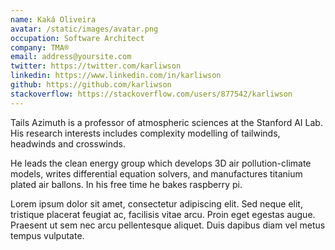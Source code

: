 ```yaml
---
name: Kaká Oliveira
avatar: /static/images/avatar.png
occupation: Software Architect
company: TMA®
email: address@yoursite.com
twitter: https://twitter.com/karliwson
linkedin: https://www.linkedin.com/in/karliwson
github: https://github.com/karliwson
stackoverflow: https://stackoverflow.com/users/877542/karliwson
---
```


Tails Azimuth is a professor of atmospheric sciences at the Stanford AI Lab. His research interests includes complexity modelling of tailwinds, headwinds and crosswinds.

He leads the clean energy group which develops 3D air pollution-climate models, writes differential equation solvers, and manufactures titanium plated air ballons. In his free time he bakes raspberry pi.

Lorem ipsum dolor sit amet, consectetur adipiscing elit. Sed neque elit, tristique placerat feugiat ac, facilisis vitae arcu. Proin eget egestas augue. Praesent ut sem nec arcu pellentesque aliquet. Duis dapibus diam vel metus tempus vulputate.
